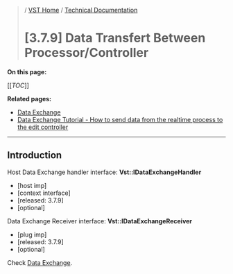 >/ [VST Home](../../../) / [Technical Documentation](../../Index.md)
>
># \[3.7.9\] Data Transfert Between Processor/Controller

**On this page:**

[[_TOC_]]

**Related pages:**

- [Data Exchange](../../../Technical+Documentation/Data+Exchange/Index.md)
- [Data Exchange Tutorial - How to send data from the realtime process to the edit controller](../../../Tutorials/Data+Exchange.md)

---

## Introduction

Host Data Exchange handler interface: **Vst::IDataExchangeHandler**

- \[host imp\]
- \[context interface\]
- \[released: 3.7.9\]
- \[optional\]

Data Exchange Receiver interface: **Vst::IDataExchangeReceiver**

- \[plug imp\]
- \[released: 3.7.9\]
- \[optional\]

Check [Data Exchange](../../../Technical+Documentation/Data+Exchange/Index.md).
